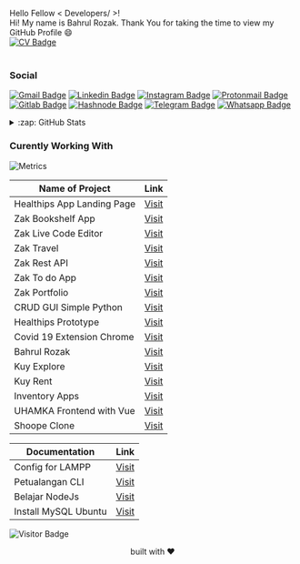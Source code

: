 Hello Fellow < Developers/ >! 
<br>
Hi! My name is Bahrul Rozak. Thank You for taking the time to view my GitHub Profile :smile:
<br>
[![CV Badge](https://img.shields.io/badge/-DownloadCV-white?style=plastic&logo=CV&link=https://bahrul-rozak.github.io/CV/images/CV-Bahrul-Rozak.pdf)](https://bahrul-rozak.github.io/CV/images/CV-Bahrul-Rozak.pdf)
<br>
<br>
### Social
[![Gmail Badge](https://img.shields.io/badge/-Gmail-white?style=plastic&logo=Gmail&link=mailto:@gmail.com)](mailto:@gmail.com)
[![Linkedin Badge](https://img.shields.io/badge/-LinkedIn-blue?style=plastic&logo=Linkedin&link=https://id.linkedin.com/in/bahrul-rozak-a89317212)](https://id.linkedin.com/in/bahrul-rozak-a89317212) 
[![Instagram Badge](https://img.shields.io/badge/-Instagram-white?style=plastic&logo=instagram&link=https://www.instagram.com/rozak.js/)](https://www.instagram.com/rozak.js/)
[![Protonmail Badge](https://img.shields.io/badge/-Protonmail-white?style=plastic&logo=Protonmail&link=mailto:@protonmail.com)](mailto:@protonmail.com)
[![Gitlab Badge](https://img.shields.io/badge/-Gitlab-white?style=plastic&logo=Gitlab&link=https://gitlab.com/bahrulrozak1453)](https://gitlab.com/bahrulrozak1453)
[![Hashnode Badge](https://img.shields.io/badge/-Hashnode-white?style=plastic&logo=Hashnode&link=https://hashnode.com/@Rozak1453)](https://hashnode.com/@Rozak1453)
[![Telegram Badge](https://img.shields.io/badge/-Telegram-white?style=plastic&logo=Telegram&link=https://t.me/zakcodes)](https://t.me/zakcodes)
[![Whatsapp Badge](https://img.shields.io/badge/-Whatsapp-white?style=plastic&logo=Whatsapp&link=#)](#)
<details>
  <summary>:zap: GitHub Stats</summary>
 
## Statistic Github
<!-- <p align="center">
  <a>
    <img align="left" src="https://github-readme-streak-stats.herokuapp.com/?user=Bahrul-Rozak&theme=dark&hide_border=true" alt="Bahrul-Rozak"/>
  </a>
</p> -->
    
<!-- <p><a href="https://github.com/ryo-ma/github-profile-trophy"><img src="https://github-profile-trophy.vercel.app/?username=Bahrul-Rozak&row=2&column=8&margin-w=15&margin-h=15&theme=dracula&no-bg=true&no-frame=true" alt="Bahrul-Rozak" /></a></p> -->
 
[![Github Stats](https://github-readme-stats.vercel.app/api?username=Bahrul-Rozak&theme=cobalt&show_icons=true)](https://github.com/Bahrul-Rozak)
![Top Langs](https://github-readme-stats.vercel.app/api/top-langs/?username=Bahrul-Rozak&hide=TeX&layout=compact&theme=cobalt)
    
</details>
<!-- <div>
    <img src="https://activity-graph.herokuapp.com/graph?username=Bahrul-Rozak&theme=xcode&area=true" />    
</div>
<center>Note: Increase 1% every day better</center> <br>
 -->
<h3> Curently Working With </h3>

![Metrics](https://metrics.lecoq.io/Bahrul-Rozak?template=terminal&base.header=0&base.activity=0&base.repositories=0&base.metadata=0&languages=1&languages.limit=8&languages.colors=github&languages.threshold=0%25&config.timezone=America%2FToronto)

| Name of Project  | Link |
| -----  | --- |
| Healthips App Landing Page | [Visit](https://bahrul-rozak.github.io/Healthips-App-Landing-Page/)  |
| Zak Bookshelf App          | [Visit](https://bahrul-rozak.github.io/Zak-Bookshelf-APP/)           |
| Zak Live Code Editor       | [Visit](https://bahrul-rozak.github.io/Zak-Live-Code-Editor/)        |
| Zak Travel                 | [Visit](https://bahrul-rozak.github.io/Home-zakTravel/)              |
| Zak Rest API               | [Visit](https://github.com/Bahrul-Rozak/Zak-Rest-API)                |
| Zak To do App              | [Visit](https://github.com/Bahrul-Rozak/Zak-Todo-Apps)               |
| Zak Portfolio              | [Visit](https://zak-portfolio.netlify.app/)                          |
| CRUD GUI Simple Python     | [Visit](https://github.com/Bahrul-Rozak/CRUD-GUI-Simple-With-Python) |
| Healthips Prototype        | [Visit](https://github.com/Bahrul-Rozak/Healthips_App_Prototype)     |
| Covid 19 Extension Chrome  | [Visit](https://github.com/Bahrul-Rozak/Covid19-Extension-for-Chrome)|
| Bahrul Rozak               | [Visit](https://bahrul-rozak.github.io/)                             |
| Kuy Explore                | [Visit](https://bahrul-rozak.github.io/Kuy-Explore/)                 |
| Kuy Rent                   | [Visit](https://bahrul-rozak.github.io/Kuy-Rent/)                    |
| Inventory Apps             | [Visit](https://github.com/Bahrul-Rozak/Inventory-Apps)              |
| UHAMKA Frontend with Vue   | [Visit](https://brave-leavitt-be7271.netlify.app/)                   |  
| Shoope Clone               | [Visit](https://admiring-visvesvaraya-430e4a.netlify.app/)            |


| Documentation              | Link |
| -----  | --- |
| Config for LAMPP           | [Visit](https://github.com/Bahrul-Rozak/configuration-for-XAMPP)   |
| Petualangan CLI            | [Visit](https://bahrul-rozak.github.io/Petualangan-Command-Line/)  |
| Belajar NodeJs             | [Visit](https://github.com/Bahrul-Rozak/Belajar-Node-JS)           |
| Install MySQL Ubuntu       | [Visit](https://github.com/Bahrul-Rozak/Install-MY-SQL-Ubuntu)     |


![Visitor Badge](https://visitor-badge.laobi.icu/badge?page_id=Bahrul-Rozak)

<!-- [Download My CV](https://bahrul-rozak.github.io/CV/images/CV-Bahrul-Rozak.pdf) -->
<p align="center">
built with ❤️
</p>


